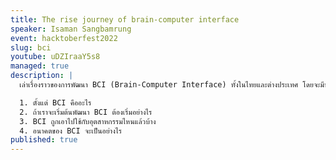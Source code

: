 ```yaml
---
title: The rise journey of brain-computer interface
speaker: Isaman Sangbamrung
event: hacktoberfest2022
slug: bci
youtube: uDZIraaY5s8
managed: true
description: |
  เล่าเรื่องราวของการพัฒนา BCI (Brain-Computer Interface) ทั้งในไทยและต่างประเทศ โดยจะมีหัวข้อคร่าว ๆ ดังนี้

  1. ตั้งแต่ BCI คืออะไร
  2. ถ้าเราจะเริ่มต้นพัฒนา BCI ต้องเริ่มอย่างไร
  3. BCI ถูกเอาไปใช้กับอุตสาหกรรมไหนแล้วบ้าง
  4. อนาคตของ BCI จะเป็นอย่างไร
published: true
---
```

